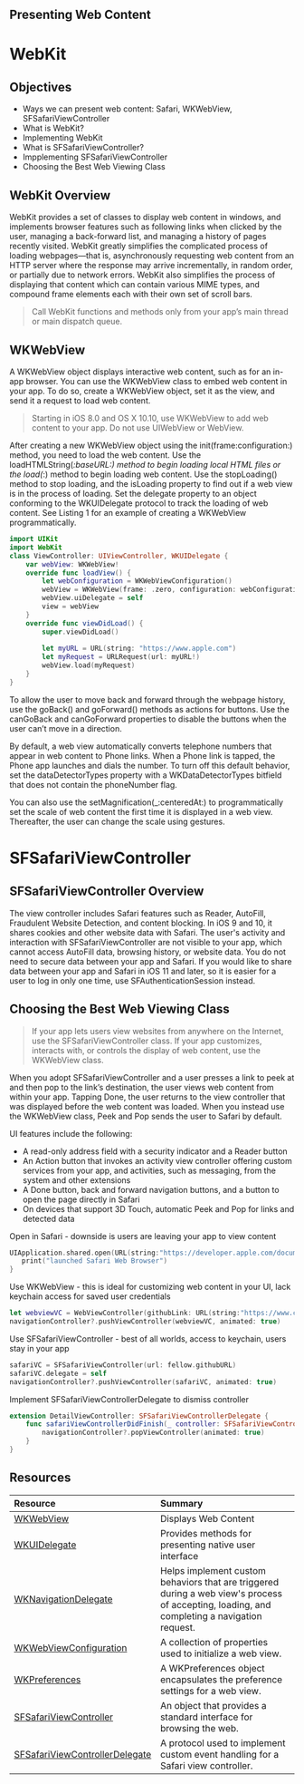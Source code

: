 ## Presenting Web Content

# WebKit

## Objectives 
* Ways we can present web content: Safari, WKWebView, SFSafariViewController
* What is WebKit?
* Implementing WebKit
* What is SFSafariViewController?
* Impplementing SFSafariViewController 
* Choosing the Best Web Viewing Class

## WebKit Overview
WebKit provides a set of classes to display web content in windows, and implements browser features such as following links when clicked by the user, managing a back-forward list, and managing a history of pages recently visited. WebKit greatly simplifies the complicated process of loading webpages—that is, asynchronously requesting web content from an HTTP server where the response may arrive incrementally, in random order, or partially due to network errors. WebKit also simplifies the process of displaying that content which can contain various MIME types, and compound frame elements each with their own set of scroll bars.

> Call WebKit functions and methods only from your app’s main thread or main dispatch queue.

## WKWebView
A WKWebView object displays interactive web content, such as for an in-app browser. You can use the WKWebView class to embed web content in your app. To do so, create a WKWebView object, set it as the view, and send it a request to load web content.

> Starting in iOS 8.0 and OS X 10.10, use WKWebView to add web content to your app. Do not use UIWebView or WebView.

After creating a new WKWebView object using the init(frame:configuration:) method, you need to load the web content. Use the loadHTMLString(_:baseURL:) method to begin loading local HTML files or the load(_:) method to begin loading web content. Use the stopLoading() method to stop loading, and the isLoading property to find out if a web view is in the process of loading. Set the delegate property to an object conforming to the WKUIDelegate protocol to track the loading of web content. See Listing 1 for an example of creating a WKWebView programmatically.

```swift 
import UIKit
import WebKit
class ViewController: UIViewController, WKUIDelegate {
    var webView: WKWebView!
    override func loadView() {
        let webConfiguration = WKWebViewConfiguration()
        webView = WKWebView(frame: .zero, configuration: webConfiguration)
        webView.uiDelegate = self
        view = webView
    }
    override func viewDidLoad() {
        super.viewDidLoad()
        
        let myURL = URL(string: "https://www.apple.com")
        let myRequest = URLRequest(url: myURL!)
        webView.load(myRequest)
    }
}
```

To allow the user to move back and forward through the webpage history, use the goBack() and goForward() methods as actions for buttons. Use the canGoBack and canGoForward properties to disable the buttons when the user can’t move in a direction.

By default, a web view automatically converts telephone numbers that appear in web content to Phone links. When a Phone link is tapped, the Phone app launches and dials the number. To turn off this default behavior, set the dataDetectorTypes property with a WKDataDetectorTypes bitfield that does not contain the phoneNumber flag.

You can also use the setMagnification(_:centeredAt:) to programmatically set the scale of web content the first time it is displayed in a web view. Thereafter, the user can change the scale using gestures.

# SFSafariViewController

## SFSafariViewController Overview
The view controller includes Safari features such as Reader, AutoFill, Fraudulent Website Detection, and content blocking. In iOS 9 and 10, it shares cookies and other website data with Safari. The user's activity and interaction with SFSafariViewController are not visible to your app, which cannot access AutoFill data, browsing history, or website data. You do not need to secure data between your app and Safari. If you would like to share data between your app and Safari in iOS 11 and later, so it is easier for a user to log in only one time, use SFAuthenticationSession instead.

## Choosing the Best Web Viewing Class 
> If your app lets users view websites from anywhere on the Internet, use the SFSafariViewController class. If your app   customizes, interacts with, or controls the display of web content, use the WKWebView class.

When you adopt SFSafariViewController and a user presses a link to peek at and then pop to the link’s destination, the user views web content from within your app. Tapping Done, the user returns to the view controller that was displayed before the web content was loaded. When you instead use the WKWebView class, Peek and Pop sends the user to Safari by default.

UI features include the following:
* A read-only address field with a security indicator and a Reader button
* An Action button that invokes an activity view controller offering custom services from your app, and activities, such as messaging, from the system and other extensions
* A Done button, back and forward navigation buttons, and a button to open the page directly in Safari
* On devices that support 3D Touch, automatic Peek and Pop for links and detected data

Open in Safari - downside is users are leaving your app to view content 
```swift
UIApplication.shared.open(URL(string:"https://developer.apple.com/documentation")!, options: [:]) { (done) in
   print("launched Safari Web Browser")
}
```

Use WKWebView - this is ideal for customizing web content in your UI, lack keychain access for saved user credentials
```swift 
let webviewVC = WebViewController(githubLink: URL(string:"https://www.c4q.nyc/")!)
navigationController?.pushViewController(webviewVC, animated: true)
```

Use SFSafariViewController - best of all worlds, access to keychain, users stay in your app
```swift
safariVC = SFSafariViewController(url: fellow.githubURL)
safariVC.delegate = self
navigationController?.pushViewController(safariVC, animated: true)
```

Implement SFSafariViewControllerDelegate to dismiss controller 
```swift 
extension DetailViewController: SFSafariViewControllerDelegate {
    func safariViewControllerDidFinish(_ controller: SFSafariViewController) {
        navigationController?.popViewController(animated: true)
    }
}
```

## Resources 

|Resource|Summary|
|:--------|:---------|
|[WKWebView](https://developer.apple.com/documentation/webkit/wkwebview)|Displays Web Content|
|[WKUIDelegate](https://developer.apple.com/documentation/webkit/wkuidelegate)| Provides methods for presenting native user interface|
|[WKNavigationDelegate](https://developer.apple.com/documentation/webkit/wknavigationdelegate)|Helps implement custom behaviors that are triggered during a web view's process of accepting, loading, and completing a navigation request.|
|[WKWebViewConfiguration](https://developer.apple.com/documentation/webkit/wkwebviewconfiguration)|A collection of properties used to initialize a web view.|
|[WKPreferences](https://developer.apple.com/documentation/webkit/wkpreferences)|A WKPreferences object encapsulates the preference settings for a web view.|
|[SFSafariViewController](https://developer.apple.com/documentation/safariservices/sfsafariviewcontroller)|An object that provides a standard interface for browsing the web.|
|[SFSafariViewControllerDelegate](https://developer.apple.com/documentation/safariservices/sfsafariviewcontrollerdelegate)|A protocol used to implement custom event handling for a Safari view controller.|



